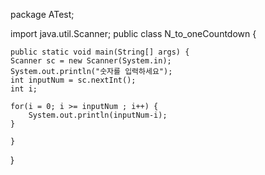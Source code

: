 package ATest;

import java.util.Scanner;
public class N_to_oneCountdown {

	public static void main(String[] args) {
	Scanner sc = new Scanner(System.in);
	System.out.println("숫자를 입력하세요");
	int inputNum = sc.nextInt();
	int i;
	
	for(i = 0; i >= inputNum ; i++) {
		System.out.println(inputNum-i);
	}

	}

}
